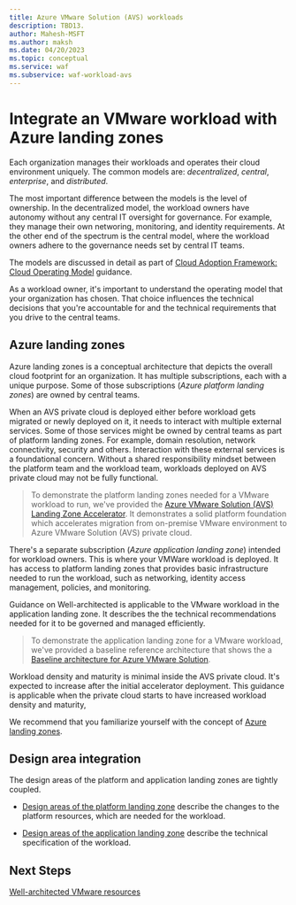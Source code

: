 ```yaml
---
title: Azure VMware Solution (AVS) workloads
description: TBD13.
author: Mahesh-MSFT
ms.author: maksh
ms.date: 04/20/2023
ms.topic: conceptual
ms.service: waf
ms.subservice: waf-workload-avs
---
```


# Integrate an VMware workload with Azure landing zones

Each organization manages their workloads and operates their cloud environment uniquely. The common models are: _decentralized_, _central_, _enterprise_, and _distributed_. 

The most important difference between the models is the level of ownership. In the decentralized model, the workload owners have autonomy without any central IT oversight for governance. For example, they manage their own networing, monitoring, and identity requirements. At the other end of the spectrum is the central model, where the workload owners adhere to the governance needs set by central IT teams.

The models are discussed in detail as part of [Cloud Adoption Framework: Cloud Operating Model](/azure/cloud-adoption-framework/operating-model/compare) guidance.

As a workload owner, it's important to understand the operating model that your organization has chosen. That choice influences the technical decisions that you're accountable for and the technical requirements that you drive to the central teams. 

## Azure landing zones

Azure landing zones is a conceptual architecture that depicts the overall cloud footprint for an organization. It has multiple subscriptions, each with a unique purpose. Some of those subscriptions (_Azure platform landing zones_) are owned by central teams. 

When an AVS private cloud is deployed either before workload gets migrated or newly deployed on it, it needs to interact with multiple external services. Some of those services might be owned by central teams as part of platform landing zones. For example, domain resolution, network connectivity, security and others. Interaction with these external services is a foundational concern. Without a shared responsibility mindset between the platform team and the workload team, workloads deployed on AVS private cloud may not be fully functional.

> To demonstrate the platform landing zones needed for a VMware workload to run, we've provided the [Azure VMware Solution (AVS) Landing Zone Accelerator](/azure/cloud-adoption-framework/scenarios/azure-vmware/ready). It demonstrates a solid platform foundation which accelerates migration from on-premise VMware environment to Azure VMware Solution (AVS) private cloud.

There's a separate subscription (_Azure application landing zone_) intended for workload owners. This is where your VMWare workload is deployed. It has access to platform landing zones that provides basic infrastructure needed to run the workload, such as networking, identity access management, policies, and monitoring.

Guidance on Well-architected is applicable to the VMware workload in the application landing zone. It describes the the technical recommendations needed for it to be governed and managed efficiently.

> To demonstrate the application landing zone for a VMware workload, we've provided a baseline reference architecture that shows the a [Baseline architecture for Azure VMware Solution](/azure/cloud-adoption-framework/scenarios/azure-vmware/example-architectures).

Workload density and maturity is minimal inside the AVS private cloud. It's expected to increase after the initial accelerator deployment. This guidance is applicable when the private cloud starts to have increased workload density and maturity, 

We recommend that you familiarize yourself with the concept of [Azure landing zones](/azure/cloud-adoption-framework/ready/landing-zone/).


## Design area integration

The design areas of the platform and application landing zones are tightly coupled. 

- [Design areas of the platform landing zone](/azure/cloud-adoption-framework/scenarios/azure-vmware/ready) describe the changes to the platform resources, which are needed for the workload. 

- [Design areas of the application landing zone](./avs-overview.md#what-are-the-key-design-areas) describe the technical specification of the workload. 





## Next Steps

[Well-architected VMware resources](avs-vmware-application.md)